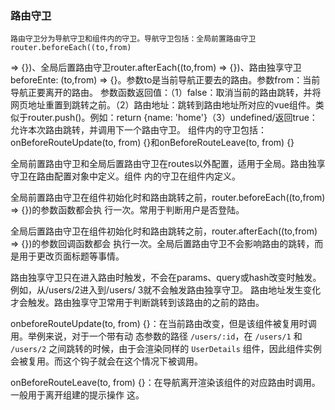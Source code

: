 ### 路由守卫
    路由守卫分为导航守卫和组件内的守卫。导航守卫包括：全局前置路由守卫router.beforeEach((to,from) 
=> {})、全局后置路由守卫router.afterEach((to,from) => {})、路由独享守卫beforeEnte: (to,from) => {}。参数to是当前导航正要去的路由。参数from：当前导航正要离开的路由。 参数函数返回值：（1）false：取消当前的路由跳转，并将网页地址重置到跳转之前。（2）路由地址：跳转到路由地址所对应的vue组件。类似于router.push()。例如：return {name: 'home'}（3）undefined/返回true：允许本次路由跳转，并调用下一个路由守卫。
  组件内的守卫包括：onBeforeRouteUpdate(to, from) {}和onBeforeRouteLeave(to, from) {}

  全局前置路由守卫和全局后置路由守卫在routes以外配置，适用于全局。路由独享守卫在路由配置对象中定义。组件
内的守卫在组件内定义。

  全局前置路由守卫在组件初始化时和路由跳转之前，router.beforeEach((to,from) => {})的参数函数都会执
行一次。常用于判断用户是否登陆。

  全局后置路由守卫在组件初始化时和路由跳转之前，router.afterEach((to,from) => {})的参数回调函数都会
执行一次。全局后置路由守卫不会影响路由的跳转，而是用于更改页面标题等事情。

  路由独享守卫只在进入路由时触发，不会在params、query或hash改变时触发。例如，从/users/2进入到/users/
3就不会触发路由独享守卫。 路由地址发生变化才会触发。路由独享守卫常用于判断跳转到该路由的之前的路由。

  onbeforeRouteUpdate(to, from) {}：在当前路由改变，但是该组件被复用时调用。举例来说，对于一个带有动
态参数的路径 `/users/:id`，在 `/users/1` 和 `/users/2` 之间跳转的时候，由于会渲染同样的 `UserDetails` 组件，因此组件实例会被复用。而这个钩子就会在这个情况下被调用。

  onBeforeRouteLeave(to, from) {}：在导航离开渲染该组件的对应路由时调用。一般用于离开组建的提示操作
这。
